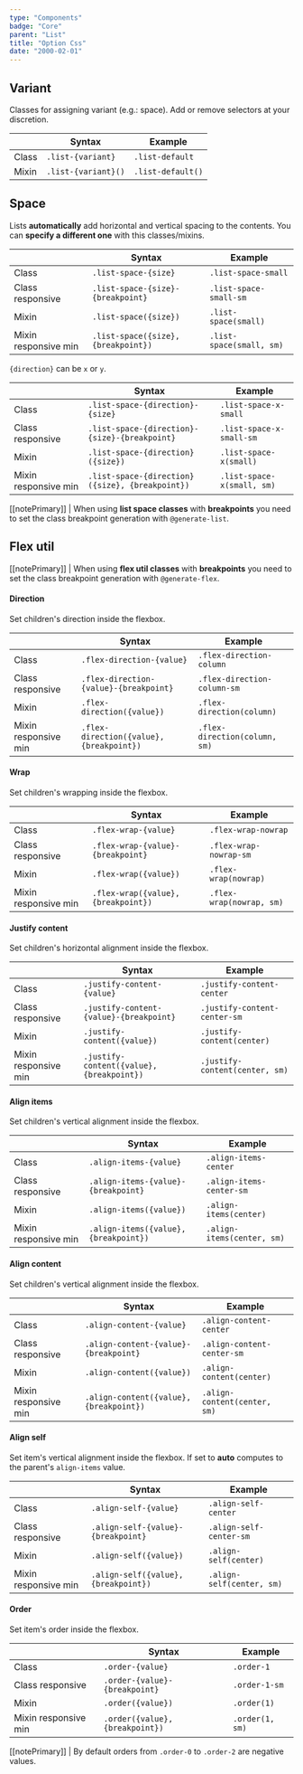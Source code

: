 ```yaml
---
type: "Components"
badge: "Core"
parent: "List"
title: "Option Css"
date: "2000-02-01"
---
```


## Variant

Classes for assigning variant (e.g.: space). Add or remove selectors at your discretion.

<div class="table-scroll">

|                         | Syntax                                    | Example                       |
| ----------------------- | ----------------------------------------- | ----------------------------- |
| Class                   | `.list-{variant}`                        | `.list-default` |
| Mixin                   | `.list-{variant}()`                      | `.list-default()`  |

</div>

## Space

Lists **automatically** add horizontal and vertical spacing to the contents. You can **specify a different one** with this classes/mixins.

<div class="table-scroll">

|                         | Syntax                                    | Example                       |
| ----------------------- | ----------------------------------------- | ----------------------------- |
| Class                   | `.list-space-{size}`                     | `.list-space-small`          |
| Class responsive        | `.list-space-{size}-{breakpoint}`        | `.list-space-small-sm`       |
| Mixin                   | `.list-space({size})`                     | `.list-space(small)`          |
| Mixin responsive min    | `.list-space({size}, {breakpoint})`       | `.list-space(small, sm)`      |

</div>

`{direction}` can be `x` or `y`.

<div class="table-scroll">

|                         | Syntax                                    | Example                       |
| ----------------------- | ----------------------------------------- | ----------------------------- |
| Class                   | `.list-space-{direction}-{size}`                      | `.list-space-x-small`           |
| Class responsive        | `.list-space-{direction}-{size}-{breakpoint}`         | `.list-space-x-small-sm`        |
| Mixin                   | `.list-space-{direction}({size})`                      | `.list-space-x(small)`           |
| Mixin responsive min    | `.list-space-{direction}({size}, {breakpoint})`        | `.list-space-x(small, sm)`       |

</div>

[[notePrimary]]
| When using **list space classes** with **breakpoints** you need to set the class breakpoint generation with `@generate-list`.

<demo>
  <demovanilla src="vanilla/components/list/space-none">
  </demovanilla>
  <demovanilla src="vanilla/components/list/space-tiny">
  </demovanilla>
  <demovanilla src="vanilla/components/list/space-small">
  </demovanilla>
  <demovanilla src="vanilla/components/list/space-medium">
  </demovanilla>
  <demovanilla src="vanilla/components/list/space-big">
  </demovanilla>
  <demovanilla src="vanilla/components/list/space-giant">
  </demovanilla>
  <demovanilla src="vanilla/components/list/space-huge">
  </demovanilla>
</demo>

## Flex util

[[notePrimary]]
| When using **flex util classes** with **breakpoints** you need to set the class breakpoint generation with `@generate-flex`.

#### Direction

Set children's direction inside the flexbox.

<div class="table-scroll">

|                         | Syntax                                    | Example                       |
| ----------------------- | ----------------------------------------- | ----------------------------- |
| Class                   | `.flex-direction-{value}`                        | `.flex-direction-column`                   |
| Class responsive        | `.flex-direction-{value}-{breakpoint}`           | `.flex-direction-column-sm`                |
| Mixin                   | `.flex-direction({value})`                        | `.flex-direction(column)`                   |
| Mixin responsive min    | `.flex-direction({value}, {breakpoint})`          | `.flex-direction(column, sm)`               |

</div>

<demo>
  <demovanilla src="vanilla/components/list/direction-row">
  </demovanilla>
  <demovanilla src="vanilla/components/list/direction-row-reverse">
  </demovanilla>
  <demovanilla src="vanilla/components/list/direction-column">
  </demovanilla>
  <demovanilla src="vanilla/components/list/direction-column-reverse">
  </demovanilla>
</demo>

#### Wrap

Set children's wrapping inside the flexbox.

<div class="table-scroll">

|                         | Syntax                                    | Example                       |
| ----------------------- | ----------------------------------------- | ----------------------------- |
| Class                   | `.flex-wrap-{value}`                        | `.flex-wrap-nowrap`                   |
| Class responsive        | `.flex-wrap-{value}-{breakpoint}`           | `.flex-wrap-nowrap-sm`                |
| Mixin                   | `.flex-wrap({value})`                        | `.flex-wrap(nowrap)`                   |
| Mixin responsive min    | `.flex-wrap({value}, {breakpoint})`          | `.flex-wrap(nowrap, sm)`               |

</div>

<demo>
  <demovanilla src="vanilla/components/list/wrap">
  </demovanilla>
  <demovanilla src="vanilla/components/list/wrap-reverse">
  </demovanilla>
  <demovanilla src="vanilla/components/list/nowrap">
  </demovanilla>
</demo>

#### Justify content

Set children's horizontal alignment inside the flexbox.

<div class="table-scroll">

|                         | Syntax                                    | Example                       |
| ----------------------- | ----------------------------------------- | ----------------------------- |
| Class                   | `.justify-content-{value}`                        | `.justify-content-center`                   |
| Class responsive        | `.justify-content-{value}-{breakpoint}`           | `.justify-content-center-sm`                |
| Mixin                   | `.justify-content({value})`                        | `.justify-content(center)`                   |
| Mixin responsive min    | `.justify-content({value}, {breakpoint})`          | `.justify-content(center, sm)`               |

</div>

<demo>
  <demovanilla src="vanilla/components/list/justify-start">
  </demovanilla>
  <demovanilla src="vanilla/components/list/justify-end">
  </demovanilla>
  <demovanilla src="vanilla/components/list/justify-center">
  </demovanilla>
  <demovanilla src="vanilla/components/list/justify-between">
  </demovanilla>
  <demovanilla src="vanilla/components/list/justify-around">
  </demovanilla>
  <demovanilla src="vanilla/components/list/justify-evenly">
  </demovanilla>
</demo>

#### Align items

Set children's vertical alignment inside the flexbox.

<div class="table-scroll">

|                         | Syntax                                    | Example                       |
| ----------------------- | ----------------------------------------- | ----------------------------- |
| Class                   | `.align-items-{value}`                        | `.align-items-center`                   |
| Class responsive        | `.align-items-{value}-{breakpoint}`           | `.align-items-center-sm`                |
| Mixin                   | `.align-items({value})`                        | `.align-items(center)`                   |
| Mixin responsive min    | `.align-items({value}, {breakpoint})`          | `.align-items(center, sm)`               |

</div>

<demo>
  <demovanilla src="vanilla/components/list/items-start">
  </demovanilla>
  <demovanilla src="vanilla/components/list/items-end">
  </demovanilla>
  <demovanilla src="vanilla/components/list/items-center">
  </demovanilla>
  <demovanilla src="vanilla/components/list/items-baseline">
  </demovanilla>
  <demovanilla src="vanilla/components/list/items-stretch">
  </demovanilla>
</demo>

#### Align content

Set children's vertical alignment inside the flexbox.

<div class="table-scroll">

|                         | Syntax                                    | Example                       |
| ----------------------- | ----------------------------------------- | ----------------------------- |
| Class                   | `.align-content-{value}`                        | `.align-content-center`                   |
| Class responsive        | `.align-content-{value}-{breakpoint}`           | `.align-content-center-sm`                |
| Mixin                   | `.align-content({value})`                        | `.align-content(center)`                   |
| Mixin responsive min    | `.align-content({value}, {breakpoint})`          | `.align-content(center, sm)`               |

</div>

<demo>
  <demovanilla src="vanilla/components/list/content-start">
  </demovanilla>
  <demovanilla src="vanilla/components/list/content-end">
  </demovanilla>
  <demovanilla src="vanilla/components/list/content-center">
  </demovanilla>
  <demovanilla src="vanilla/components/list/content-between">
  </demovanilla>
  <demovanilla src="vanilla/components/list/content-around">
  </demovanilla>
  <demovanilla src="vanilla/components/list/content-stretch">
  </demovanilla>
</demo>

#### Align self

Set item's vertical alignment inside the flexbox.
If set to **auto** computes to the parent's `align-items` value.

<div class="table-scroll">

|                         | Syntax                                    | Example                       |
| ----------------------- | ----------------------------------------- | ----------------------------- |
| Class                   | `.align-self-{value}`                        | `.align-self-center`                   |
| Class responsive        | `.align-self-{value}-{breakpoint}`           | `.align-self-center-sm`                |
| Mixin                   | `.align-self({value})`                        | `.align-self(center)`                   |
| Mixin responsive min    | `.align-self({value}, {breakpoint})`          | `.align-self(center, sm)`               |

</div>

<demo>
  <demovanilla src="vanilla/components/list/self-start">
  </demovanilla>
  <demovanilla src="vanilla/components/list/self-end">
  </demovanilla>
  <demovanilla src="vanilla/components/list/self-center">
  </demovanilla>
  <demovanilla src="vanilla/components/list/self-baseline">
  </demovanilla>
  <demovanilla src="vanilla/components/list/self-stretch">
  </demovanilla>
  <demovanilla src="vanilla/components/list/self-auto">
  </demovanilla>
</demo>

#### Order

Set item's order inside the flexbox.

<div class="table-scroll">

|                         | Syntax                                    | Example                       |
| ----------------------- | ----------------------------------------- | ----------------------------- |
| Class                   | `.order-{value}`                        | `.order-1`                   |
| Class responsive        | `.order-{value}-{breakpoint}`           | `.order-1-sm`                |
| Mixin                   | `.order({value})`                        | `.order(1)`                   |
| Mixin responsive min    | `.order({value}, {breakpoint})`          | `.order(1, sm)`               |

</div>

[[notePrimary]]
| By default orders from `.order-0` to `.order-2` are negative values.

<demo>
  <demovanilla src="vanilla/components/list/order">
  </demovanilla>
</demo>


